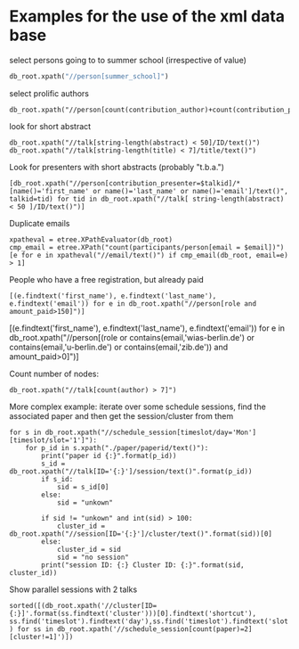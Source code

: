 # Examples for the use of the xml data base #


select persons going to to summer school (irrespective of value)
```python
db_root.xpath("//person[summer_school]")
```

select prolific authors
```
db_root.xpath("//person[count(contribution_author)+count(contribution_presenter)>2]")
```

look for short abstract
```
db_root.xpath("//talk[string-length(abstract) < 50]/ID/text()")
db_root.xpath("//talk[string-length(title) < 7]/title/text()")
```

Look for presenters with short abstracts (probably "t.b.a.")
```
[db_root.xpath("//person[contribution_presenter=$talkid]/*[name()='first_name' or name()='last_name' or name()='email']/text()", talkid=tid) for tid in db_root.xpath("//talk[ string-length(abstract) < 50 ]/ID/text()")]
```

Duplicate emails
```
xpatheval = etree.XPathEvaluator(db_root)
cmp_email = etree.XPath("count(participants/person[email = $email])")
[e for e in xpatheval("//email/text()") if cmp_email(db_root, email=e) > 1]
```

People who have a free registration, but already paid
```
[(e.findtext('first_name'), e.findtext('last_name'), e.findtext('email')) for e in db_root.xpath("//person[role and amount_paid>150]")]
```
[(e.findtext('first_name'), e.findtext('last_name'), e.findtext('email')) for e in db_root.xpath("//person[(role or contains(email,'wias-berlin.de') or contains(email,'u-berlin.de') or contains(email,'zib.de')) and amount_paid>0]")]



Count number of nodes:
```
db_root.xpath("//talk[count(author) > 7]")
```

More complex example: iterate over some schedule sessions, find the associated paper and then get the session/cluster from them
```
for s in db_root.xpath("//schedule_session[timeslot/day='Mon'][timeslot/slot='1']"):
    for p_id in s.xpath("./paper/paperid/text()"):
        print("paper id {:}".format(p_id))
        s_id = db_root.xpath("//talk[ID='{:}']/session/text()".format(p_id))
        if s_id:
            sid = s_id[0]
        else:                                                                                                         
            sid = "unkown"

        if sid != "unkown" and int(sid) > 100:
            cluster_id = db_root.xpath("//session[ID='{:}']/cluster/text()".format(sid))[0]
        else:
            cluster_id = sid
            sid = "no session"
        print("session ID: {:} Cluster ID: {:}".format(sid, cluster_id))
```

Show parallel sessions with 2 talks
```
sorted([(db_root.xpath('//cluster[ID={:}]'.format(ss.findtext('cluster')))[0].findtext('shortcut'), ss.find('timeslot').findtext('day'),ss.find('timeslot').findtext('slot'),ss.findtext('room'),ss.findtext('title') ) for ss in db_root.xpath('//schedule_session[count(paper)=2][cluster!=1]')])
```
